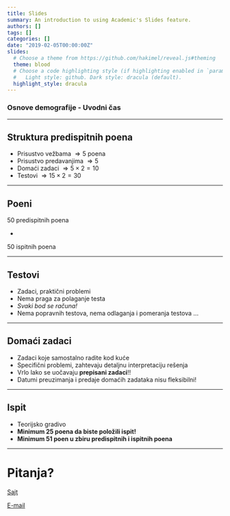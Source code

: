 ```yaml
---
title: Slides
summary: An introduction to using Academic's Slides feature.
authors: []
tags: []
categories: []
date: "2019-02-05T00:00:00Z"
slides:
  # Choose a theme from https://github.com/hakimel/reveal.js#theming
  theme: blood
  # Choose a code highlighting style (if highlighting enabled in `params.toml`)
  #   Light style: github. Dark style: dracula (default).
  highlight_style: dracula
---
```


### Osnove demografije - Uvodni čas

---

## Struktura predispitnih poena


- Prisustvo vežbama $\Rightarrow 5$ poena
- Prisustvo predavanjima $\Rightarrow 5$
- Domaći zadaci $\Rightarrow 5 \times 2 = 10$
- Testovi $\Rightarrow 15 \times 2 = 30$

---

## Poeni

50 predispitnih poena

+

50 ispitnih poena

---

## Testovi

- Zadaci, praktični problemi
- Nema praga za polaganje testa
- *Svaki bod se računa!*
- Nema popravnih testova, nema odlaganja i pomeranja testova ...

---

## Domaći zadaci

- Zadaci koje samostalno radite kod kuće
- Specifični problemi, zahtevaju detaljnu interpretaciju rešenja
- Vrlo lako se uočavaju **prepisani zadaci**!!
- Datumi preuzimanja i predaje domaćih zadataka nisu fleksibilni!

---
## Ispit

- Teorijsko gradivo
- **Minimum 25 poena da biste položili ispit!**
- **Minimum 51 poen u zbiru predispitnih i ispitnih poena**


---

# Pitanja?

[Sajt](http://s.atomasevic.com)

[E-mail](mailto:atomashevic@ff.uns.ac.rs)
